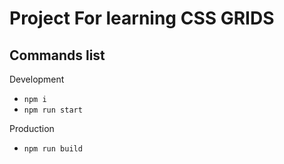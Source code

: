 # Project For learning CSS GRIDS

## Commands list
Development
- `npm i`
- `npm run start`


Production
- `npm run build`